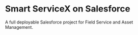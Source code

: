 # Smart ServiceX on Salesforce

A full deployable Salesforce project for Field Service and Asset Management.